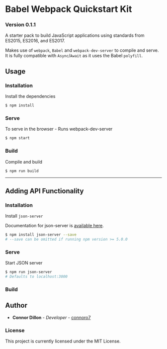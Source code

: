 # Babel Webpack Quickstart Kit

### Version 0.1.1

A starter pack to build JavaScript applications using standards from ES2015, ES2016, and ES2017.

Makes use of `webpack`, `Babel` and `webpack-dev-server` to compile and serve. It is fully compatible with `Async`/`Await` as it uses the Babel `polyfill`.

## Usage

### Installation

Install the dependencies

```sh
$ npm install
```

### Serve

To serve in the browser - Runs webpack-dev-server

```sh
$ npm start
```

### Build

Compile and build

```sh
$ npm run build
```

---

## Adding API Functionality

### Installation

Install `json-server`

Documentation for json-server is [available here](https://github.com/typicode/json-server).

```sh
$ npm install json-server --save
# --save can be omitted if running npm version >= 5.0.0
```

### Serve

Start JSON server

```sh
$ npm run json-server
# Defaults to localhost:3000
```

### Build

## Author

- **Connor Dillon** - _Developer_ - [connoro7](https://github.com/connoro7)

### License

This project is currently licensed under the MIT License.
